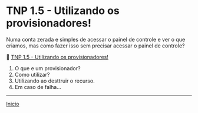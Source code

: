 # TNP 1.5 - Utilizando os provisionadores!

Numa conta zerada e simples de acessar o painel de controle e ver o que criamos, mas como fazer isso sem precisar acessar o painel de controle?

🎥 [TNP 1.5 - Utilizando os provisionadores!](https://www.terraform.io/docs/provisioners/index.html)

1. O que e um provisionador?
1. Como utilizar?
1. Utilizando ao desttruir o recurso.
1. Em caso de falha...

---

[Inicio](/README.md)